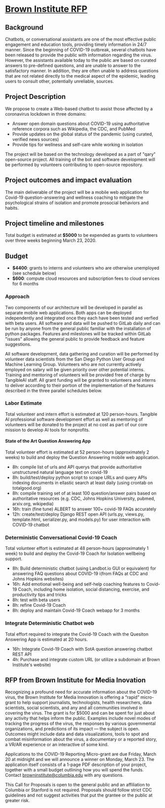 # [Brown Institute RFP](https://brown.submittable.com/submit/162874/2020-covid-19-micro-grant)

## Background
Chatbots, or conversational assistants are one of the most effective public engagement and education tools, providing timely information in 24/7 manner.
Since the beginning of COVID-19 outbreak, several chatbots have been released to provide the public with information regarding the virus. However, the assistants available today to the public are based on curated answers to pre-defined questions, and are unable to answer to the satisfactory manner.
In addition, they are often unable to address questions that are not related directly to the medical aspect of the epidemic, leading users to consult other, potentially unreliable, sources.


## Project Description
We propose to create a Web-based chatbot to assist those affected by a coronavirus lockdown in three domains:

- Answer open domain questions about COVID-19 using authoritative reference corpora such as Wikipedia, the CDC, and PubMed
- Provide updates on the global status of the pandemic (using curated, verified news sources)
- Provide tips for wellness and self-care while working in isolation

The project will be based on the technology developed as a part of "qary" open-source project.
All training of the bot and software development will be performed by volunteers contributing to open-source repository.

## Project outcomes and impact evaluation
The main deliverable of the project will be a mobile web application for Covid-19 question-answering and wellness coaching to mitigate the psychological strains of isolation and promote prosocial behaviors and habits.


## Project timeline and milestones
Total budget is estimated at **$5000** to be expended as grants to volunteers over three weeks beginning March 23, 2020.

## Budget
- **$4400**: grants to interns and volunteers who are otherwise unemployed (see schedule below)
- **$600**: compute cloud resources and subscription fees to cloud services for 6 months

### Approach
Two components of our architecture will be developed in parallel as separate mobile web applications. Both apps can be deployed  independently and integrated once they each have been tested and verfied with beta users. All software and data will be pushed to GitLab daily and can be run by anyone from the general public familiar with the installation of python packages. Features and milestones will be tracked within GitLab "issues" allowing the general public to provide feedback and feature suggestions.

All software development, data gathering and curation will be performed by volunteer data scientists from the San Diego Python User Group and Machine Learning Group.
Volunteers who are not currently actively employed on salary will be given priority over other potential interns.
Training and mentoring of volunteers will be provided free of charge by TangibleAI staff.
All grant funding will be granted to volunteers and interns to deliver according to their portion of the implementation of the features described in the three parallel schedules below.

### Labor Estimate
Total volunteer and intern effort is estimated at 120 person-hours.
Tangible AI professional software development effort as well as mentoring of volunteers will be donated to the project at no cost as part of our core mission to develop AI tools for nonprofits.

#### State of the Art Question Answering App
Total volunteer effort is estimated at 52 person-hours (approximately 2 weeks) to build and deploy the Question Answering mobile web application.

- 8h: compile list of urls and API querys that provide authoritative unstructured natural language text on covid-19
- 8h: build/test/deploy python script to scrape URLs and query APIs indexing documents in ellastic search at least daily (using crontab on totalgood.org)
- 8h: compile training set of at least 100 question/answer pairs based on authoritative resources (e.g. CDC, Johns Hopkins University, pubmed, arxiv.org, wikipedia)
- 16h: train (fine tune) ALBERT to answer 100+ covid-19 FAQs accurately
- 12h: create/test/deploy Django REST open API (urls.py, views.py, template.html, serializer.py, and models.py) for user interaction with COVID-19 chatbot

### Deterministic Conversational Covid-19 Coach
Total volunteer effort is estimated at 48 person-hours (approximately 1 week) to build and deploy the Covid-19 Coach for Isolation wellbeing support.

- 8h: Build deterministic chatbot (using Landbot.io GUI or equivalent) for answering FAQ questions about COVID-19 i(from FAQs at CDC and Johns Hopkins websites)
- 16h: Add emotional well-being and self-help coaching features to Covid-19 Coach, including home isolation, social distancing, exercise, and productivity tips and tricks
- 8h: test with beta users
- 8h: refine Covid-19 Coach
- 8h: deploy and maintain Covid-19 Coach webapp for 3 months

### Integrate Deterministic Chatbot web
Total effort required to integrate the Covid-19 Coach with the Quesiton Answering App is estimated at 20 hours.

- 16h: Integrate Covid-19 Coach with SotA question answering chatbot REST API
- 4h: Purchase and integrate custom URL (or utilize a subdomain at Brown Institute's website)


## RFP from Brown Institute for Media Inovation

Recognizing a profound need for accurate information about the COVID-19 virus, the Brown Institute for Media Innovation is offering a “rapid” micro-grant to help support journalists, technologists, health researchers, data scientists, social scientists, and any and all communities involved in covering the virus. The grant is for $5000 and can be spent for just about any activity that helps inform the public. Examples include novel modes of tracking the progress of the virus, the responses by various governmental organizations, and predictions of its impact — the subject is open. Outcomes might include data and data visualizations, tools to spot and combat misinformation about the virus, a documentary or a reported story, a VR/AR experience or an interactive of some kind.

Applications to the COVID-19 Reporting Micro-grant are due Friday, March 20 at midnight and we will announce a winner on Monday, March 23. The application itself consists of a 1-page PDF description of your project, together with a small budget outlining how you will spend the funds. Contact browninstitute@columbia.edu with any questions.

This Call for Proposals is open to the general public and an affiliation to Columbia or Stanford is not required. Proposals should follow strict CDC guidelines and not suggest activities that put the grantee or the public at greater risk.
